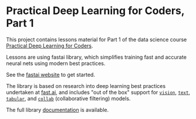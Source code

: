 # Practical Deep Learning for Coders, Part 1

This project contains lessons material for Part 1 of the data science course [Practical Deep Learning for Coders](https://course.fast.ai).



Lessons are using fastai library, which simplifies training fast and accurate neural nets using modern best practices.

See the [fastai website](https://docs.fast.ai) to get started. 

The library is based on research into deep learning best practices undertaken at [fast.ai](http://www.fast.ai), and includes
\"out of the box\" support for [`vision`](https://docs.fast.ai/vision.html#vision),
[`text`](https://docs.fast.ai/text.html#text), [`tabular`](https://docs.fast.ai/tabular.html#tabular),
and [`collab`](https://docs.fast.ai/collab.html#collab) (collaborative filtering) models. 

The full library [documentation](https://docs.fast.ai/) is available.
